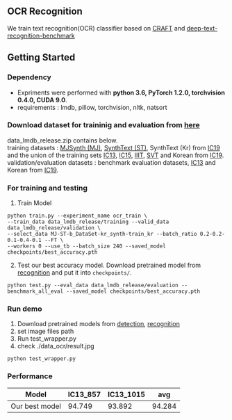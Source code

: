 ## OCR Recognition

We train text recognition(OCR) classifier based on [CRAFT](https://github.com/clovaai/CRAFT-pytorch) and [deep-text-recognition-benchmark](https://github.com/clovaai/deep-text-recognition-benchmark)

## Getting Started


### Dependency
- Expriments were performed with **python 3.6, PyTorch 1.2.0, torchvision 0.4.0, CUDA 9.0**.
- requirements : lmdb, pillow, torchvision, nltk, natsort

### Download dataset for traininig and evaluation from [here](https://drive.google.com/open?id=1hywOh26U5BrX6a9depZ2JbEsUktlDbbM) 
data_lmdb_release.zip contains below. <br>
training datasets : [MJSynth (MJ)](http://www.robots.ox.ac.uk/~vgg/data/text/), [SynthText (ST)](http://www.robots.ox.ac.uk/~vgg/data/scenetext/), SynthText (Kr) from [IC19](https://rrc.cvc.uab.es/?ch=15&com=tasks) and the union of the training sets [IC13](http://rrc.cvc.uab.es/?ch=2), [IC15](http://rrc.cvc.uab.es/?ch=4), [IIIT](http://cvit.iiit.ac.in/projects/SceneTextUnderstanding/IIIT5K.html), [SVT](http://www.iapr-tc11.org/mediawiki/index.php/The_Street_View_Text_Dataset) and Korean from [IC19](https://rrc.cvc.uab.es/?ch=15&com=tasks).\
validation/evaluation datasets : benchmark evaluation datasets, [IC13](http://rrc.cvc.uab.es/?ch=2) and Korean from [IC19](https://rrc.cvc.uab.es/?ch=15&com=tasks).


### For training and testing

1. Train Model
```
python train.py --experiment_name ocr_train \
--train_data data_lmdb_release/training --valid_data data_lmdb_release/validation \
--select_data MJ-ST-b_DataSet-kr_synth-train_kr --batch_ratio 0.2-0.2-0.1-0.4-0.1 --FT \
--workers 0 --use_tb --batch_size 240 --saved_model checkpoints/best_accuracy.pth 
```

 2. Test our best accuracy model. Download pretrained model from [recognition](https://drive.google.com/file/d/1hTjJDJNY98CZRrADNpCOOVZsbZwBE4zC/view?usp=sharing) and put it into `checkpoints/`.
```
python test.py --eval_data data_lmdb_release/evaluation --benchmark_all_eval --saved_model checkpoints/best_accuracy.pth
```

### Run demo 
1. Download pretrained models from [detection](https://drive.google.com/file/d/1R3hzHWwDJ_cKp__KcIvDg4V1hikT9MvU/view?usp=sharing), [recognition](https://drive.google.com/file/d/1hTjJDJNY98CZRrADNpCOOVZsbZwBE4zC/view?usp=sharing)
2. set image files path 
3. Run test_wrapper.py
4. check ./data_ocr/result.jpg
```
python test_wrapper.py
```


### Performance 

Model |  IC13_857 | IC13_1015 | avg 
-- | -- | -- | -- | 
Our best model   | 94.749 | 93.892 | 94.284  
